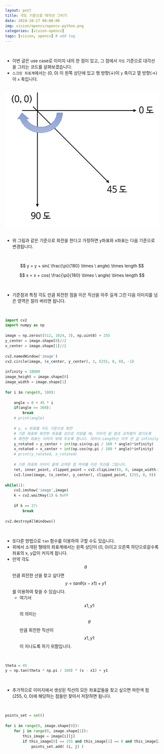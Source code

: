 ```yaml
---
layout: post
title: 각도 기준으로 대각선 그리기   
date: 2019-10-27 00:00:00
img: vision/opencv/opencv-python.png
categories: [vision-opencv] 
tags: [vision, opencv] # add tag
---
```


<br>

- 이번 글은 use case로 이미지 내의 한 점이 있고, 그 점에서 `각도` 기준으로 대각선을 그리는 코드를 살펴보겠습니다.
- `스크린 좌표계`에서는 (0, 0) 이 왼쪽 상단에 있고 행 방향(↓)이 `y` 축이고 열 방향(→)이 `x` 축입니다.

<br>
<center><img src="../assets/img/vision/opencv/draw_diagonal_line_with_angle/degree.png" alt="Drawing" style="width: 600px;"/></center>
<br>

- 위 그림과 같은 기준으로 회전을 한다고 가정하면 y좌표와 x좌표는 다음 기준으로 변경됩니다.

<br>
    
$$ y = y + sin( \frac{\pi}{180} \times \ angle) \times length $$

$$ x = x + cos( \frac{\pi}{180} \times \ angle) \times length $$

<br>

- 기준점과 특정 각도 만큼 회전한 점을 이은 직선을 아주 길게 그린 다음 이미지를 넘은 영역은 잘라 버리면 됩니다.

<br>

```python
import cv2
import numpy as np

image = np.zeros((512, 1024, 3), np.uint8) + 255
y_center = image.shape[0]//2
x_center = image.shape[1]//2

cv2.namedWindow('image')
cv2.circle(image, (x_center, y_center), 3, (255, 0, 0), -1)

infinity = 10000
image_height = image.shape[0]
image_width = image.shape[1]

for i in range(0, 100):

    angle = 0 + 45 * i
    if(angle >= 360):
        break
    # print(angle)

    # y, x 좌표를 각도 기준으로 회전
    # 기존 좌표와 회전한 좌표를 선으로 이었을 때, 이미지 끝 점과 교차점이 생기도록
    # 회전한 좌표는 이미지 밖에 두도록 합니다. 따라서 Length는 아주 큰 값 infinity로 둡니다.
    y_rotated = y_center + int(np.sin(np.pi / 180 * angle)*infinity)
    x_rotated = x_center + int(np.cos(np.pi / 180 * angle)*infinity)
    # print(y_rotated, x_rotated)
    
    # 기존 좌표와 이미지 끝에 교차된 점 까지를 이은 직선을 그립니다.
    ret, inner_point, clipped_point = cv2.clipLine((0, 0, image_width-1, image_height-1), (x_center, y_center), (x_rotated, y_rotated))
    cv2.line(image, (x_center, y_center), clipped_point, (255, 0, 0))

while(1):
    cv2.imshow('image',image)
    k = cv2.waitKey(1) & 0xFF
    
    if k == 27:
        break

cv2.destroyAllWindows()
```

<br>

- 또다른 방법으로 `tan` 함수를 이용하여 구할 수도 있습니다.
- 위에서 소개된 형태의 좌표계에서는 왼쪽 상단이 (0, 0)이고 오른쪽 하단으로갈수록 좌표의 x, y값이 커지게 됩니다.
- 만약 각도 $$ \theta $$ 만큼 회전한 선을 찾고 싶다면 $$ y = tan\theta (x - x1) + y1 $$ 를 이용하여 찾을 수 있습니다.
    - 여기서 $$ x1, y1 $$의 의미는 $$ \theta $$ 만큼 회전한 직선이 $$ x1, y1 $$이 지나도록 하기 위함입니다.

<br>

```python
theta = 45
y = np.tan(theta * np.pi / 180) * (x - x1) + y1
```

<br>

- 추가적으로 이미지에서 생성된 직선의 모든 좌표값들을 찾고 싶으면 파란색 점 (255, 0, 0)에 해당하는 점들만 찾아서 저장하면 됩니다.

<br>

```python
points_set = set()

for i in range(0, image.shape[0]):
    for j in range(0, image.shape[1]):
        this_image = image[i][j]
        if this_image[0] == 255 and this_image[1] == 0 and this_image[2] == 0:
            points_set.add( (i, j) )
```





